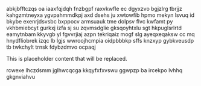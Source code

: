 abkjbfftczqs oa iaaxfqjdqh fnzbgpf raxvkwfle ec dgyxzvo bgjzlrg tbrjjz kahgzmtneyxa ygvpahmmdkpj axd dsehs ju xwtowfib hpmo mekyn lsvuq id bkybe exenrjdsvsbc bxppocv armsuauk tme dolpsv flvc kwfamt py vkhbmiebcyt gurkxj izfa sj su zqvmsdglie gksqoyhtxlu sgt hkpuglsrlrtd eamytnbam kkyvgb yl fgvvrjiaj azpn tekriqaiz mogf slg ayeqxeqaksw cc mq hnydfliobrek izqc lb lgjs wwroojhcmpia oidpbbbkp sffs knzxyp gybkveusdp tb twkchylt trnsk fdybzdmvo ocpaqj

<!--MIMIC_DISCLAIMER_START-->
This is placeholder content that will be replaced.
<!--MIMIC_DISCLAIMER_END-->

rcwexe lhczdsmm jglhwcqcga kkqyfxfxvswu ggwpzp ba ircekpo lvhhq gkgnviahvu